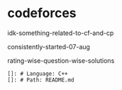# codeforces
idk-something-related-to-cf-and-cp

consistently-started-07-aug

rating-wise-question-wise-solutions
    
    []: # Language: C++
    []: # Path: README.md
